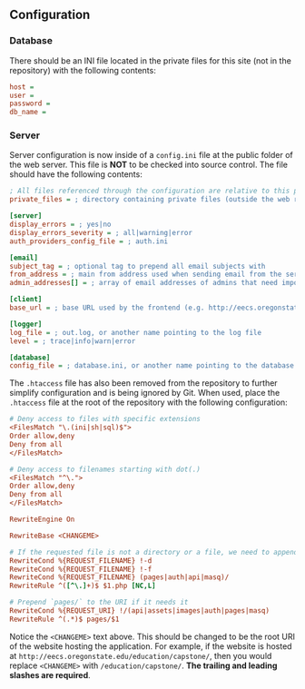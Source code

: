 
## Configuration
### Database
There should be an INI file located in the private files for this site (not in the repository) with the following
contents:

```ini
host = 
user =
password = 
db_name = 
```

### Server
Server configuration is now inside of a `config.ini` file at the public folder of the web server. This file is **NOT** to be checked into source control. The file should have the following contents:

```ini
; All files referenced through the configuration are relative to this private path
private_files = ; directory containing private files (outside the web root)

[server]
display_errors = ; yes|no
display_errors_severity = ; all|warning|error
auth_providers_config_file = ; auth.ini

[email]
subject_tag = ; optional tag to prepend all email subjects with
from_address = ; main from address used when sending email from the server
admin_addresses[] = ; array of email addresses of admins that need important site notifications

[client]
base_url = ; base URL used by the frontend (e.g. http://eecs.oregonstate.edu/capstone/)

[logger]
log_file = ; out.log, or another name pointing to the log file
level = ; trace|info|warn|error

[database]
config_file = ; database.ini, or another name pointing to the database configuration file (see above for contents)
```

The `.htaccess` file has also been removed from the repository to further simplify configuration and is being ignored
by Git. When used, place the `.htaccess` file at the root of the repository with the following configuration:

```ini
# Deny access to files with specific extensions
<FilesMatch "\.(ini|sh|sql)$">
Order allow,deny
Deny from all
</FilesMatch>

# Deny access to filenames starting with dot(.)
<FilesMatch "^\.">
Order allow,deny
Deny from all
</FilesMatch>

RewriteEngine On

RewriteBase <CHANGEME>

# If the requested file is not a directory or a file, we need to append .php
RewriteCond %{REQUEST_FILENAME} !-d
RewriteCond %{REQUEST_FILENAME} !-f
RewriteCond %{REQUEST_FILENAME} (pages|auth|api|masq)/
RewriteRule ^([^\.]+)$ $1.php [NC,L]

# Prepend `pages/` to the URI if it needs it
RewriteCond %{REQUEST_URI} !/(api|assets|images|auth|pages|masq)
RewriteRule ^(.*)$ pages/$1
```

Notice the `<CHANGEME>` text above. This should be changed to be the root URI of the website hosting the application.
For example, if the website is hosted at `http://eecs.oregonstate.edu/education/capstone/`, then you would replace
`<CHANGEME>` with `/education/capstone/`. **The trailing and leading slashes are required**.
